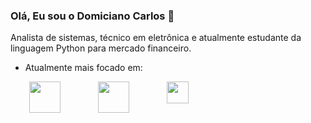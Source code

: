 ### Olá, Eu sou o **Domiciano Carlos**  👋
Analista de sistemas, técnico em eletrônica e atualmente estudante da linguagem Python para mercado financeiro.

- Atualmente mais focado em:
<div style="display: inline">
         <img width='50' height='50' align=left hspace="30" src="https://cdn.jsdelivr.net/gh/devicons/devicon/icons/python/python-original-wordmark.svg" />
         <img width='50' height='50' align=left hspace="30" src="https://cdn.jsdelivr.net/gh/devicons/devicon/icons/csharp/csharp-original.svg" />
         <img width='35' height='35' align=left hspace='30' src="https://cdn.jsdelivr.net/gh/devicons/devicon/icons/kotlin/kotlin-original.svg" />
           
</div>         
          

<!--
**domiciano-silva/domiciano-silva** is a ✨ _special_ ✨ repository because its `README.md` (this file) appears on your GitHub profile.

Here are some ideas to get you started:

- 🔭 I’m currently working on ...
- 🌱 I’m currently learning ...
- 👯 I’m looking to collaborate on ...
- 🤔 I’m looking for help with ...
- 💬 Ask me about ...
- 📫 How to reach me: ...
- 😄 Pronouns: ...
- ⚡ Fun fact: ...
-->
